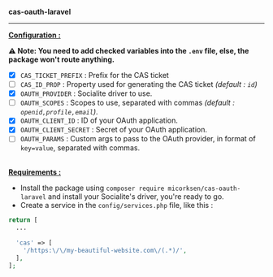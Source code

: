 **cas-oauth-laravel**
<hr />

<ins>**Configuration :**</ins>

**⚠️ Note: You need to add checked variables into the `.env` file, else, the package won't route anything.**

* [X] `CAS_TICKET_PREFIX` : Prefix for the CAS ticket
* [ ] `CAS_ID_PROP` : Property used for generating the CAS ticket *(default : `id`)*
* [X] `OAUTH_PROVIDER` : Socialite driver to use.
* [ ] `OAUTH_SCOPES` : Scopes to use, separated with commas *(default : `openid,profile,email`)*.
* [X] `OAUTH_CLIENT_ID` : ID of your OAuth application.
* [X] `OAUTH_CLIENT_SECRET` : Secret of your OAuth application.
* [ ] `OAUTH_PARAMS` : Custom args to pass to the OAuth provider, in format of `key=value`, separated with commas.

<br /><ins>**Requirements :**</ins>

* Install the package using `composer require micorksen/cas-oauth-laravel` and install your Socialite's driver, you're ready to go.
* Create a service in the `config/services.php` file, like this :
```php
return [
  ...
  
  'cas' => [
    '/https:\/\/my-beautiful-website.com\/(.*)/',
  ],
];
```
